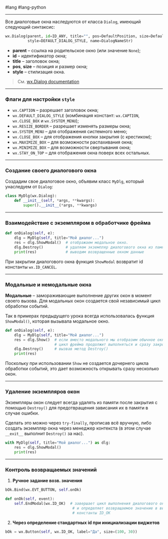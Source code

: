 #lang #lang-python 

---
Все диалоговые окна наследуются от класса `Dialog`, имеющий следующий синтаксис:

```python
wx.Dialog(parent, id=ID_ANY, title="", pos=DefaultPosition, size=DefaultSize, 
          style=DEFAULT_DIALOG_STYLE, name=DialogNameStr)
```

- **parent** – ссылка на родительское окно (или значение `None`);
- **id** – идентификатор окна;
- **title** – заголовок окна;
- **pos**, **size** – позиция и размер окна;
- **style** – стилизация окна.

> См. [wx.Dialog documentation](https://docs.wxpython.org/wx.Dialog.html)

---

### Флаги для настройки `style`

- `wx.CAPTION` – разрешает заголовок окна;
- `wx.DEFAULT_DIALOG_STYLE` (комбинация констант: `wx.CAPTION`, `wx.CLOSE_BOX` и `wx.SYSTEM_MENU`);
- `wx.RESIZE_BORDER` – разрешает изменять размеры окна;
- `wx.SYSTEM_MENU` – для отображения системного меню;
- `wx.CLOSE_BOX` – для отображения кнопки закрытия (с крестиком);
- `wx.MAXIMIZE_BOX` – для возможности распахивания окна;
- `wx.MINIMIZE_BOX` – для возможности свертывания окна;
- `wx.STAY_ON_TOP` – для отображения окна поверх всех остальных.

---

### Создание своего диалогового окна

Создадим свое диалоговое окно, объявим класс `MyDlg`, который унаследуем от `Dialog`:

```python
class MyDlg(wx.Dialog):
    def __init__(self, *args, **kwargs):
        super().__init__(*args, **kwargs)
```

---

### Взаимодействие с экземпляром в обработчике фрейма

```python
def onDialog(self, e):
    dlg = MyDlg(self, title="Мой диалог...")
    res = dlg.ShowModal()  # отображаем модальное окно.
    dlg.Destroy()          # удаляем экземпляр диалогового окна из памяти
    print(res)             # выводим возвращенные окном данные
```

При закрытии диалогового окна функция `ShowModal` возвратит id константы `wx.ID_CANCEL`.

---

### Модальные и немодальные окна

**Модальные** – замораживающие выполнение других окон в момент своего вызова. Для модальных окон создается свой независимый цикл обработки событий.

Так в примерах предыдущего урока всегда использовалась функция `ShowModal()`, которая вызывала модальное окно.

```python
def onDialog(self, e):
    dlg = MyDlg(self, title="Мой диалог...")
    res = dlg.Show()  # если вместо модального мы отобразим обычное окно, то 
                      # цикл фрейма продолжит выполняться и сразу закроет это окно,
    dlg.Destroy()     # вызвав метод Destroy()
    print(res)
```

Поскольку при использовании `Show` не создается дочернего цикла обработки событий, это дает возможность открывать сразу несколько окон.

---

### Удаление экземпляров окон

Экземпляры окон следует всегда удалять из памяти после закрытия с помощью `Destroy()` для предотвращения зависания их в памяти в случае ошибки.

Сделать это можно через `try-finally`, прописав всё вручную, либо создать экземпляр окна через менеджер контекста (в этом случае `__exit__` выполнит `Destroy()` за нас).

```python
with MyDlg(self, title="Мой диалог...") as dlg:
    res = dlg.ShowModal()
    print(res)
```

---

### Контроль возвращаемых значений

1. **Ручное задание возв. значения**

```python
bOk.Bind(wx.EVT_BUTTON, self.onOk)

def onOk(self, event): 
    self.EndModal(wx.ID_OK)  # завершает цикл выполнения диалогового окна 
                              # и определяет возвращаемое значение в виде 
                              # константы ID_OK
```

2. **Через определение стандартных id при инициализации виджетов**

```python
bOk = wx.Button(self, wx.ID_OK, label="Да", size=(100, 30))
```
